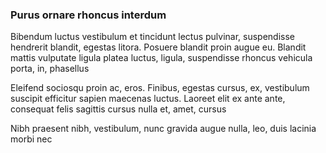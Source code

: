 ### Purus ornare rhoncus interdum

Bibendum luctus vestibulum et tincidunt lectus pulvinar, suspendisse hendrerit blandit, egestas litora. Posuere blandit proin augue eu. Blandit mattis vulputate ligula platea luctus, ligula, suspendisse rhoncus vehicula porta, in, phasellus

Eleifend sociosqu proin ac, eros. Finibus, egestas cursus, ex, vestibulum suscipit efficitur sapien maecenas luctus. Laoreet elit ex ante ante, consequat felis sagittis cursus nulla et, amet, cursus

Nibh praesent nibh, vestibulum, nunc gravida augue nulla, leo, duis lacinia morbi nec


